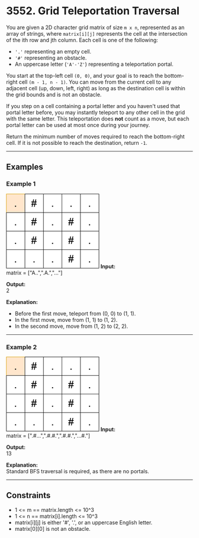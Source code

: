 # 3552. Grid Teleportation Traversal

You are given a 2D character grid matrix of size `m x n`, represented as an array of strings, where `matrix[i][j]` represents the cell at the intersection of the ith row and jth column. Each cell is one of the following:

- `'.'` representing an empty cell.
- `'#'` representing an obstacle.
- An uppercase letter (`'A'-'Z'`) representing a teleportation portal.

You start at the top-left cell `(0, 0)`, and your goal is to reach the bottom-right cell `(m - 1, n - 1)`. You can move from the current cell to any adjacent cell (up, down, left, right) as long as the destination cell is within the grid bounds and is not an obstacle.

If you step on a cell containing a portal letter and you haven't used that portal letter before, you may instantly teleport to any other cell in the grid with the same letter. This teleportation does **not** count as a move, but each portal letter can be used at most once during your journey.

Return the minimum number of moves required to reach the bottom-right cell. If it is not possible to reach the destination, return `-1`.

---

## Examples

### Example 1
![alt text](ezgifcom-animated-gif-maker-1.gif)
**Input:**  
matrix = ["A..",".A.","..."]

**Output:**  
2

**Explanation:**  
- Before the first move, teleport from (0, 0) to (1, 1).
- In the first move, move from (1, 1) to (1, 2).
- In the second move, move from (1, 2) to (2, 2).

---

### Example 2
![alt text](ezgifcom-animated-gif-maker.gif)
**Input:**  
matrix = [".#...",".#.#.",".#.#.","...#."]

**Output:**  
13

**Explanation:**  
Standard BFS traversal is required, as there are no portals.

---

## Constraints

- 1 <= m == matrix.length <= 10^3
- 1 <= n == matrix[i].length <= 10^3
- matrix[i][j] is either '#', '.', or an uppercase English letter.
- matrix[0][0] is not an obstacle.
